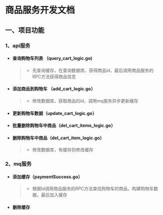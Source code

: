 # 商品服务开发文档

## 一、项目功能

### 1、api服务

- #### 查询购物车列表 （query_cart_logic.go)

  > - 先查询缓存，在查询数据库，获得商品id，最后调用商品服务的RPC方法获得商品信息

- #### 添加商品到购物车 （add_cart_logic.go）

  > - 修改数据库，获取商品的id，调用mq服务异步更新缓存

- #### 更新购物车数据（update_cart_logic.go）

- #### 批量删除购物车中商品（del_cart_items_logic.go）

- #### 删除购物车中商品（del_cart_item_logic.go）

  > - 修改数据库，有缓存则修改缓存

### 2、mq服务

- #### 添加缓存（paymentSuccess.go）

  > - 根据Id调用商品服务的RPC方法查找购物车的商品，构建购物车数据，最后加入缓存
  
- #### 删除缓存